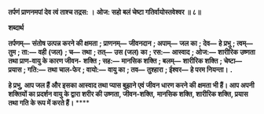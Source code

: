 **तर्पणं प्राणनमपां देव त्वं ताश्च तद्रस: ।** **ओज: सहो बलं चेष्टा गतिर्वायोस्तवेश्वर ॥ ८॥** 

**शब्दार्थ** 

**तर्पणम्—** **संतोष उत्पन्न करने की क्षमता** **; प्राणनम्—** **जीवनदान** **; अपाम्—** **जल का** **; देव—** **हे प्रभु** **; त्वम्—** **तुम** **; ता:—** **वही** **(जल)** **; च—** **तथा** **; तत्—** **उस (जल) का** **; रस:—** **आस्वाद** **; ओज:—** **शारीरिक उष्णता तथा प्राण-वायु के कारण जीवन-** **शक्ति** **; सह:—** **मानसिक शक्ति** **; बलम्—** **शारीरिक शक्ति** **; चेष्टा—** **प्रयास** **; गति:—** **तथा चाल-फेर** **; वायो:—** **वायु का** **; तव—** **तुश्हारा** **; ईश्वर—** **हे परम नियन्ता।** **.** 

**हे प्रभु, आप जल हैं और इसका आस्वाद तथा प्यास बुझाने एवं जीवन धारण करने की** **क्षमता भी हैं। आप अपनी शक्तियों का प्रदर्शन वायु के द्वारा शरीर की उष्णता, जीवन-शक्ति,** **मानसिक शक्ति, शारीरिक शक्ति, प्रयास तथा गति के रूप में करते हैं।** **** 